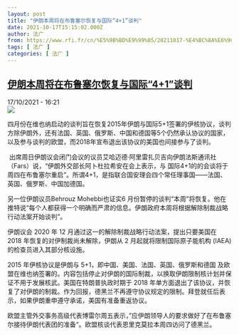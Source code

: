 ```yaml
---
layout: post
title: "伊朗本周将在布鲁塞尔恢复与国际“4+1”谈判"
date: 2021-10-17T15:15:02.000Z
author: 法广
from: https://www.rfi.fr/cn/%E5%9B%BD%E9%99%85/20211017-%E4%BC%8A%E6%9C%97%E6%9C%AC%E5%91%A8%E5%B0%86%E5%9C%A8%E5%B8%83%E9%B2%81%E5%A1%9E%E5%B0%94%E6%81%A2%E5%A4%8D%E4%B8%8E%E5%9B%BD%E9%99%85-4-1-%E8%B0%88%E5%88%A4
tags: [ 法广 ]
categories: [ 法广 ]
---
```

<!--1634483702000-->
[伊朗本周将在布鲁塞尔恢复与国际“4+1”谈判](https://www.rfi.fr/cn/%E5%9B%BD%E9%99%85/20211017-%E4%BC%8A%E6%9C%97%E6%9C%AC%E5%91%A8%E5%B0%86%E5%9C%A8%E5%B8%83%E9%B2%81%E5%A1%9E%E5%B0%94%E6%81%A2%E5%A4%8D%E4%B8%8E%E5%9B%BD%E9%99%85-4-1-%E8%B0%88%E5%88%A4)
------

<div>
<div>17/10/2021 - 16:21</div><img src="https://s.rfi.fr/media/display/2f37b4be-2db0-11ec-9f21-005056bfb2b6/2021-09-27T104246Z_1343927716_RC2AYP95U822_RTRMADP_3_IRAN-NUCLEAR-IAEA.JPG"><div >                    <p>四月份在维也纳启动的谈判旨在恢复2015年伊朗与国际5+1签署的伊核协议，谈判方除伊朗外，还有法国、英国、俄罗斯、中国和德国等5个仍然承认协议的国家，以及参与谈判的欧盟，而2018年宣布退出该协议的美国也间接参与了谈判。</p><p> 出席周日伊朗议会闭门会议的议员艾哈迈德·阿里雷扎贝吉向伊朗法斯通讯社（Fars）说，“伊朗外交部长阿卜杜拉希安在会上表示，与 国际4+1的的会谈将于周四在布鲁塞尔重启”。所谓4+1，是指联合国安理会四个常任理事国——法国、英国、俄罗斯、中国加德国。</p><p>另一位伊朗议员Behrouz Mohebbi也证实6 月份暂停的谈判“本周”将恢复。他在推特说“每个人都获得一个明确而严肃的信息。伊朗政府本周将根据解除制裁战略行动法案开始谈判”。</p><p>伊朗议会 2020 年 12 月通过这一的解除制裁战略行动法案，提出只要美国在 2018 年恢复的对伊制裁尚未解除，伊朗从 2 月起就将限制国际原子能机构 (IAEA) 的检查员进入其部分核设施。</p><p>2015 年伊核协议是伊朗与 5+1，即中国、美国、法国、英国、俄罗斯和德国 及欧盟在维也纳签署的。内容包括停止对伊朗的国际制裁，以换取伊朗限制核计划并保证不用于发展核武。美国在特朗普执政时期于 2018 年单方面退出了该协议，并恢复了对伊朗的制裁。作为回报，德黑兰不再遵守协议规定的限制。拜登就任后表示，如果伊朗重申遵守承诺，美国有准备重返协议。</p><p>欧盟主管外交事务高级代表博雷尔周五表示，”应伊朗领导人的要求做好了在布鲁塞尔接待伊朗代表团的准备“。欧盟核谈代表恩里克莫拉本周四访问了德黑兰。</p>                                            <div data-selfpromo-newsletter>    </div>    <div data-selfpromo-app>    </div>                </div>
</div>
